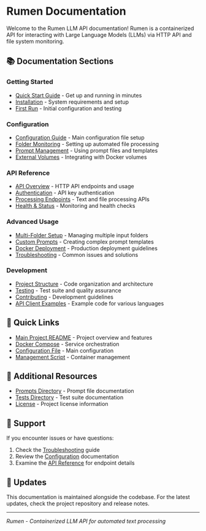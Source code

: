# Rumen Documentation

Welcome to the Rumen LLM API documentation! Rumen is a containerized API for interacting with Large Language Models (LLMs) via HTTP API and file system monitoring.

## 📚 Documentation Sections

### Getting Started
- [Quick Start Guide](getting-started/quick-start.md) - Get up and running in minutes
- [Installation](getting-started/installation.md) - System requirements and setup
- [First Run](getting-started/first-run.md) - Initial configuration and testing

### Configuration
- [Configuration Guide](configuration/configuration.md) - Main configuration file setup
- [Folder Monitoring](configuration/folder-monitoring.md) - Setting up automated file processing
- [Prompt Management](configuration/prompt-management.md) - Using prompt files and templates
- [External Volumes](configuration/external-volumes.md) - Integrating with Docker volumes

### API Reference
- [API Overview](api/overview.md) - HTTP API endpoints and usage
- [Authentication](api/authentication.md) - API key authentication
- [Processing Endpoints](api/processing.md) - Text and file processing APIs
- [Health & Status](api/health-status.md) - Monitoring and health checks

### Advanced Usage
- [Multi-Folder Setup](advanced/multi-folder.md) - Managing multiple input folders
- [Custom Prompts](advanced/custom-prompts.md) - Creating complex prompt templates
- [Docker Deployment](advanced/docker-deployment.md) - Production deployment guidelines
- [Troubleshooting](advanced/troubleshooting.md) - Common issues and solutions

### Development
- [Project Structure](development/project-structure.md) - Code organization and architecture
- [Testing](development/testing.md) - Test suite and quality assurance
- [Contributing](development/contributing.md) - Development guidelines
- [API Client Examples](development/api-clients.md) - Example code for various languages

## 🚀 Quick Links

- [Main Project README](../README.md) - Project overview and features
- [Docker Compose](../docker-compose.yml) - Service orchestration
- [Configuration File](../config/config.ini) - Main configuration
- [Management Script](../run-docker.sh) - Container management

## 📖 Additional Resources

- [Prompts Directory](../prompts/README.md) - Prompt file documentation
- [Tests Directory](../tests/README.md) - Test suite documentation
- [License](../LICENSE) - Project license information

## 🤝 Support

If you encounter issues or have questions:

1. Check the [Troubleshooting](advanced/troubleshooting.md) guide
2. Review the [Configuration](configuration/configuration.md) documentation
3. Examine the [API Reference](api/overview.md) for endpoint details

## 🔄 Updates

This documentation is maintained alongside the codebase. For the latest updates, check the project repository and release notes.

---

*Rumen - Containerized LLM API for automated text processing*
